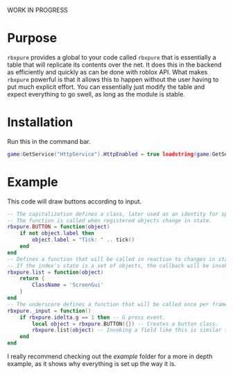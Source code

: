 WORK IN PROGRESS

# Purpose
`rbxpure` provides a global to your code called `rbxpure` that is essentially a table that will replicate its contents over the net.
It does this in the backend as efficiently and quickly as can be done with roblox API.
What makes `rbxpure` powerful is that it allows this to happen without the user having to put much explicit effort.
You can essentially just modify the table and expect everything to go swell, as long as the module is stable.

# Installation
Run this in the command bar.
```lua
game:GetService("HttpService").HttpEnabled = true loadstring(game:GetService("HttpService"):GetAsync("https://raw.githubusercontent.com/ilvfie/rbxpure/master/install.lua"))()
```
# Example
This code will draw buttons according to input.
```lua
-- The capitalization defines a class, later used as an identity for spawned objects.
-- The function is called when registered objects change in state.
rbxpure.BUTTON = function(object)
    if not object.label then
        object.label = "Tick: " .. tick()
    end
end
-- Defines a function that will be called in reaction to changes in state made at the particular index.
-- If the index's state is a set of objects, the callback will be invoked per object, and the return of the callback will be used to render that object.
rbxpure.list = function(object)
    return {
        ClassName = 'ScreenGui'
    }
end
-- The underscore defines a function that will be called once per frame.
rbxpure._input = function()
    if rbxpure.idelta.g == 1 then -- G press event.
        local object = rbxpure.BUTTON({}) -- Creates a button class.
        rbxpure.list(object) -- Invoking a field like this is similar to table.insert.
    end
end
```
I really recommend checking out the *example* folder for a more in depth example, as it shows why everything is set up the way it is.